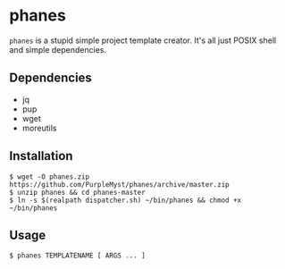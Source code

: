 phanes
======

`phanes` is a stupid simple project template creator. It's all just POSIX
shell and simple dependencies.

Dependencies
------------

- jq
- pup
- wget
- moreutils

Installation
------------

    $ wget -O phanes.zip https://github.com/PurpleMyst/phanes/archive/master.zip
    $ unzip phanes && cd phanes-master
    $ ln -s $(realpath dispatcher.sh) ~/bin/phanes && chmod +x ~/bin/phanes

Usage
-----

    $ phanes TEMPLATENAME [ ARGS ... ]
